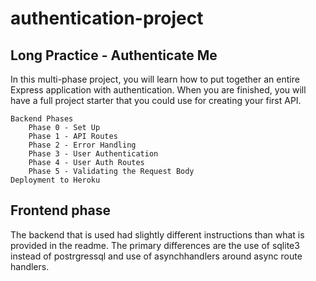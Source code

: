 # authentication-project
## Long Practice - Authenticate Me

In this multi-phase project, you will learn how to put together an entire Express application with authentication. When you are finished, you will have a full project starter that you could use for creating your first API.

    Backend Phases
        Phase 0 - Set Up
        Phase 1 - API Routes
        Phase 2 - Error Handling
        Phase 3 - User Authentication
        Phase 4 - User Auth Routes
        Phase 5 - Validating the Request Body
    Deployment to Heroku

## Frontend phase

The backend that is used had slightly different instructions than what is provided in the readme. The primary differences are the use of sqlite3 instead of postrgressql and use of asynchhandlers around async route handlers.